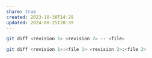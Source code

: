 ```yaml
---
share: true
created: 2023-10-30T14:29
updated: 2024-08-25T20:39
---
```

```bash
git diff <revision 1> <revision 2> -- <file>
```
```bash
git diff <revision 1>:<file 1> <revision 2>:<file 2>
```
